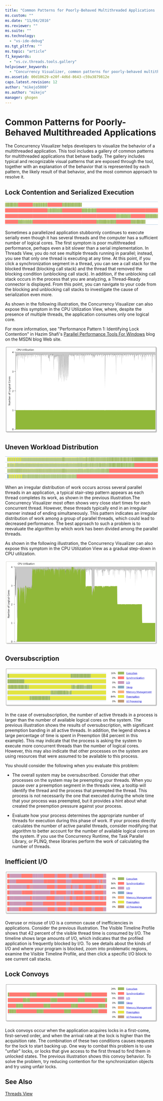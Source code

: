 ```yaml
---
title: "Common Patterns for Poorly-Behaved Multithreaded Applications | Microsoft Docs"
ms.custom: ""
ms.date: "11/04/2016"
ms.reviewer: ""
ms.suite: ""
ms.technology: 
  - "vs-ide-debug"
ms.tgt_pltfrm: ""
ms.topic: "article"
f1_keywords: 
  - "vs.cv.threads.tools.gallery"
helpviewer_keywords: 
  - "Concurrency Visualizer, common patterns for poorly-behaved multithreaded applications"
ms.assetid: 00d10629-e20f-4d6d-8643-c59a3879812e
caps.latest.revision: 12
author: "mikejo5000"
ms.author: "mikejo"
manager: ghogen
---
```

# Common Patterns for Poorly-Behaved Multithreaded Applications
The Concurrency Visualizer helps developers to visualize the behavior of a multithreaded application. This tool includes a gallery of common patterns for multithreaded applications that behave badly. The gallery includes typical and recognizable visual patterns that are exposed through the tool, together with an explanation of the behavior that is represented by each pattern, the likely result of that behavior, and the most common approach to resolve it.  
  
## Lock Contention and Serialized Execution  
 ![Lock Contention Resulting in Serialized Execution](../profiling/media/lockcontention_serialized.png "LockContention_Serialized")  
  
 Sometimes a parallelized application stubbornly continues to execute serially even though it has several threads and the computer has a sufficient number of logical cores. The first symptom is poor multithreaded performance, perhaps even a bit slower than a serial implementation. In Threads View, you do not see multiple threads running in parallel; instead, you see that only one thread is executing at any time. At this point, if you click a synchronization segment in a thread, you can see a call stack for the blocked thread (blocking call stack) and the thread that removed the blocking condition (unblocking call stack). In addition, if the unblocking call stack occurs in the process that you are analyzing, a Thread-Ready connector is displayed. From this point, you can navigate to your code from the blocking and unblocking call stacks to investigate the cause of serialization even more.  
  
 As shown in the following illustration, the Concurrency Visualizer can also expose this symptom in the CPU Utilization View, where, despite the presence of multiple threads, the application consumes only one logical core.  
  
 For more information, see "Performance Pattern 1: Identifying Lock Contention" in Hazim Shafi's [Parallel Performance Tools For Windows](http://go.microsoft.com/fwlink/?LinkID=160569) blog on the MSDN blog Web site.  
  
 ![Lock Contention](../profiling/media/lockcontention_2.png "LockContention_2")  
  
## Uneven Workload Distribution  
 ![Uneven Workload](../profiling/media/unevenworkload_1.png "UnevenWorkLoad_1")  
  
 When an irregular distribution of work occurs across several parallel threads in an application, a typical stair-step pattern appears as each thread completes its work, as shown in the previous illustration.The Concurrency Visualizer most often shows very close start times for each concurrent thread. However, these threads typically end in an irregular manner instead of ending simultaneously. This pattern indicates an irregular distribution of work among a group of parallel threads, which could lead to decreased performance. The best approach to such a problem is to reevaluate the algorithm by which work has been divided among the parallel threads.  
  
 As shown in the following illustration, the Concurrency Visualizer can also expose this symptom in the CPU Utilization View as a gradual step-down in CPU utilization.  
  
 ![Uneven Workload](../profiling/media/unevenworkload_2.png "UnevenWorkload_2")  
  
## Oversubscription  
 ![Oversubscription](../profiling/media/oversubscription.png "Oversubscription")  
  
 In the case of oversubscription, the number of active threads in a process is larger than the number of available logical cores on the system. The previous illustration shows the results of oversubscription, with significant preemption banding in all active threads. In addition, the legend shows a large percentage of time is spent in Preemption (84 percent in this example). This may indicate that the process is asking the system to execute more concurrent threads than the number of logical cores. However, this may also indicate that other processes on the system are using resources that were assumed to be available to this process.  
  
 You should consider the following when you evaluate this problem:  
  
-   The overall system may be oversubscribed. Consider that other processes on the system may be preempting your threads. When you pause over a preemption segment in the threads view, a tooltip will identify the thread and the process that preempted the thread. This process is not necessarily the one that executed during the whole time that your process was preempted, but it provides a hint about what created the preemption pressure against your process.  
  
-   Evaluate how your process determines the appropriate number of threads for execution during this phase of work. If your process directly calculates the number of active parallel threads, consider modifying that algorithm to better account for the number of available logical cores on the system. If you use the Concurrency Runtime, the Task Parallel Library, or PLINQ, these libraries perform the work of calculating the number of threads.  
  
## Inefficient I/O  
 ![Inefficient I&#47;O](../profiling/media/inefficient_io.png "Inefficient_IO")  
  
 Overuse or misuse of I/O is a common cause of inefficiencies in applications. Consider the previous illustration. The Visible Timeline Profile shows that 42 percent of the visible thread time is consumed by I/O. The timeline shows large amounts of I/O, which indicates that the profiled application is frequently blocked by I/O. To see details about the kinds of I/O and where your program is blocked, zoom into problematic regions, examine the Visible Timeline Profile, and then click a specific I/O block to see current call stacks.  
  
## Lock Convoys  
 ![Lock Convoys](../profiling/media/lock_convoys.png "Lock_Convoys")  
  
 Lock convoys occur when the application acquires locks in a first-come, first-served order, and when the arrival rate at the lock is higher than the acquisition rate. The combination of these two conditions causes requests for the lock to start backing up. One way to combat this problem is to use "unfair" locks, or locks that give access to the first thread to find them in unlocked states. The previous illustration shows this convoy behavior. To solve the problem, try reducing contention for the synchronization objects and try using unfair locks.  
  
## See Also  
 [Threads View](../profiling/threads-view-parallel-performance.md)